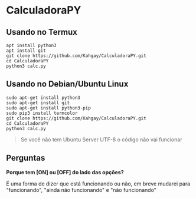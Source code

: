 # CalculadoraPY

## Usando no Termux

```
apt install python3
apt install git
git clone https://github.com/Kahgay/CalculadoraPY.git
cd CalculadoraPY
python3 calc.py
```

## Usando no Debian/Ubuntu Linux

```
sudo apt-get install python3
sudo apt-get install git
sudo apt-get install python3-pip
sudo pip3 install termcolor
git clone https://github.com/Kahgay/CalculadoraPY.git
cd CalculadoraPY
python3 calc.py
```
> Se você não tem Ubuntu Server UTF-8 o código não vai funcionar

## Perguntas

**Porque tem [ON] ou [OFF] do lado das opções?**

É uma forma de dizer que está funcionando ou não, em breve mudarei para "funcionando", "ainda não funcionando" e "não funcionando"
